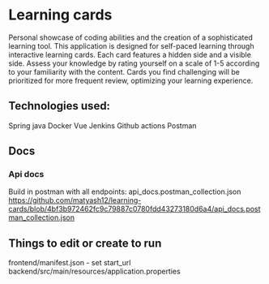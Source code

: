 # Learning cards
Personal showcase of coding abilities and the creation of a sophisticated learning tool. This application is designed for self-paced learning through interactive learning cards. Each card features a hidden side and a visible side. Assess your knowledge by rating yourself on a scale of 1-5 according to your familiarity with the content. Cards you find challenging will be prioritized for more frequent review, optimizing your learning experience.

## Technologies used:
Spring java
Docker
Vue
Jenkins
Github actions
Postman

## Docs
### Api docs
Build in postman with all endpoints: api_docs.postman_collection.json
https://github.com/matyash12/learning-cards/blob/4bf3b972462fc9c79887c0780fdd43273180d6a4/api_docs.postman_collection.json


## Things to edit or create to run
frontend/manifest.json - set start_url
backend/src/main/resources/application.properties

